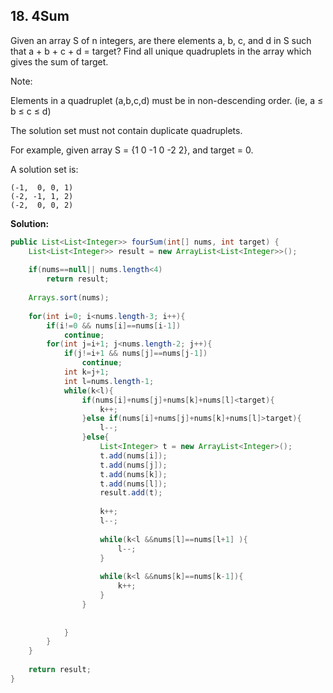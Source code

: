 ## 18. 4Sum

Given an array S of n integers, are there elements a, b, c, and d in S such that a + b + c + d = target? Find all unique quadruplets in the array which gives the sum of target.

Note:

Elements in a quadruplet (a,b,c,d) must be in non-descending order. (ie, a ≤ b ≤ c ≤ d)

The solution set must not contain duplicate quadruplets.

For example, given array S = {1 0 -1 0 -2 2}, and target = 0.

A solution set is:

```
(-1,  0, 0, 1)
(-2, -1, 1, 2)
(-2,  0, 0, 2)
```

**Solution:**

```java
public List<List<Integer>> fourSum(int[] nums, int target) {
    List<List<Integer>> result = new ArrayList<List<Integer>>();
 
    if(nums==null|| nums.length<4)
        return result;
 
    Arrays.sort(nums);
 
    for(int i=0; i<nums.length-3; i++){
        if(i!=0 && nums[i]==nums[i-1])
            continue;
        for(int j=i+1; j<nums.length-2; j++){
            if(j!=i+1 && nums[j]==nums[j-1])
                continue;
            int k=j+1;
            int l=nums.length-1;
            while(k<l){
                if(nums[i]+nums[j]+nums[k]+nums[l]<target){
                    k++;
                }else if(nums[i]+nums[j]+nums[k]+nums[l]>target){
                    l--;
                }else{
                    List<Integer> t = new ArrayList<Integer>();
                    t.add(nums[i]);
                    t.add(nums[j]);
                    t.add(nums[k]);
                    t.add(nums[l]);
                    result.add(t);
 
                    k++;
                    l--;
 
                    while(k<l &&nums[l]==nums[l+1] ){
                        l--;
                    }
 
                    while(k<l &&nums[k]==nums[k-1]){
                        k++;
                    }
                }
 
 
            }
        }
    }
 
    return result;
}
```